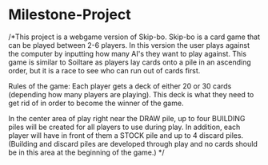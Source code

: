 # Milestone-Project
/*This project is a webgame version of Skip-bo. Skip-bo is a card game that can be played between 2-6 players. 
In this version the user plays against the computer by inputting how many AI's they want to play against. 
This game is similar to Soiltare as players lay cards onto a pile in an ascending order, but it is a race to see who can run out of cards first.

Rules of the game: 
Each player gets a deck of either 20 or 30 cards (depending how many players are playing). This deck is what they need to get rid of in order to become the winner of the game. 

In the center area of play right near the DRAW pile, up to four BUILDING piles will be created for all players to use during play. In addition, each player will have in front of them a STOCK pile and up to 4 discard piles. (Building and discard piles are developed through play and no cards should be in this area at the beginning of the game.)
*/
